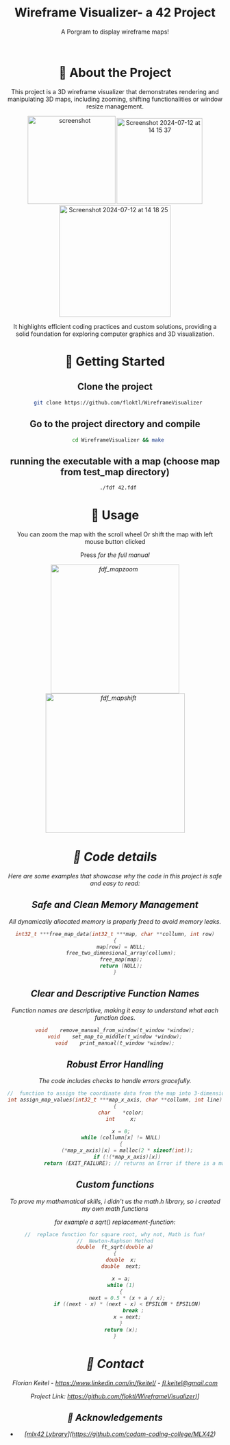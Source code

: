 

<div align="center">

  <h1>Wireframe Visualizer- a 42 Project</h1>

  <p>
    A Porgram to display wireframe maps!
  </p>

<br />

<!-- About the Project -->
# :star2: About the Project

This project is a 3D wireframe visualizer that demonstrates rendering and manipulating 3D maps, including zooming, shifting functionalities or window resize management.


  <img src="https://github.com/floktl/WireframeVisualizer/assets/147641602/e2fc293a-a417-4f95-91b2-a0aebaa5ac61" alt="screenshot" width="205">

<img width="200" alt="Screenshot 2024-07-12 at 14 15 37" src="https://github.com/user-attachments/assets/6042a75f-7839-4f62-b763-738ee6f5e97b">

<img width="260" alt="Screenshot 2024-07-12 at 14 18 25" src="https://github.com/user-attachments/assets/9082627c-9d6f-43e3-a09d-7c99710b1d6e">

It highlights efficient coding practices and custom solutions, providing a solid foundation for exploring computer graphics and 3D visualization.

<!-- Run Locally -->
# :running: Getting Started

## Clone the project

```bash
  git clone https://github.com/floktl/WireframeVisualizer
```

## Go to the project directory and compile

```bash
  cd WireframeVisualizer && make
```

## running the executable with a map (choose map from test_map directory)

```bash
  ./fdf 42.fdf
```
<!-- Usage -->
# :star2: Usage

You can zoom the map with the scroll wheel Or shift the map with left mouse button clicked

Press <I> for the full manual

<img src="https://github.com/floktl/42-Projects/assets/147641602/e01b80c4-be14-4106-9a60-dd5dad0712da" alt="fdf_mapzoom" width="300">

<img src="https://github.com/user-attachments/assets/ec288172-bda4-465d-80db-3383b7159afc" alt="fdf_mapshift" width="325">

<!-- Code details -->
# :star2: Code details

Here are some examples that showcase why the code in this project is safe and easy to read:

## Safe and Clean Memory Management

All dynamically allocated memory is properly freed to avoid memory leaks.

```cpp
int32_t	***free_map_data(int32_t ***map, char **collumn, int row)
{
	map[row] = NULL;
	free_two_dimensional_array(collumn);
	free_map(map);
	return (NULL);
}
```

## Clear and Descriptive Function Names

Function names are descriptive, making it easy to understand what each function does.

```cpp
void	remove_manual_from_window(t_window *window);
void	set_map_to_middle(t_window *window);
void	print_manual(t_window *window);
```

## Robust Error Handling

The code includes checks to handle errors gracefully.

```cpp
//	function to assign the coordinate data from the map into 3-dimensional array
int	assign_map_values(int32_t ***map_x_axis, char **collumn, int line)
{
	char	*color;
	int		x;

	x = 0;
	while (collumn[x] != NULL)
	{
		(*map_x_axis)[x] = malloc(2 * sizeof(int));
		if (!(*map_x_axis)[x])
			return (EXIT_FAILURE); // returns an Error if there is a mallocation error
```

## Custom functions

To prove my mathematical skills, i didn't us the math.h library, so i created my own math functions

for example a sqrt() replacement-function:
```cpp
//	replace function for square root, why not, Math is fun!
//	Newton-Raphson Method
double	ft_sqrt(double a)
{
	double	x;
	double	next;

	x = a;
	while (1)
	{
		next = 0.5 * (x + a / x);
		if ((next - x) * (next - x) < EPSILON * EPSILON)
			break ;
		x = next;
	}
	return (x);
}
```

<!-- Contact -->
# :handshake: Contact

Florian Keitel - https://www.linkedin.com/in/fkeitel/ - fl.keitel@gmail.com

Project Link: [https://github.com/floktl/WireframeVisualizer)](#https://github.com/floktl/WireframeVisualizer)]

<!-- Acknowledgments -->
## :gem: Acknowledgements

 - [[mlx42 Lybrary](https://shields.io/)](https://github.com/codam-coding-college/MLX42)
